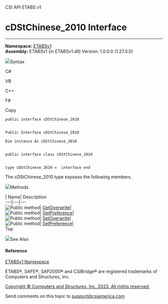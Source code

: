 ﻿

CSI API ETABS v1

# cDStChinese_2010 Interface  
  
---  
  
**Namespace:** [ETABSv1](2780f1b8-2033-5289-2298-1cdb2a7508d9.htm)  
**Assembly:** ETABSv1 (in ETABSv1.dll) Version: 1.0.0.0 (1.27.0.0)

![](../icons/SectionExpanded.png)Syntax

C#

VB

C++

F#

Copy

    
    
    public interface cDStChinese_2010
    
    
    Public Interface cDStChinese_2010
    
    Dim instance As cDStChinese_2010
    
    
    public interface class cDStChinese_2010
    
    
    type cDStChinese_2010 =  interface end

The cDStChinese_2010 type exposes the following members.

![](../icons/SectionExpanded.png)Methods

| Name| Description  
---|---|---  
![Public method](../icons/pubmethod.gif)|
[GetOverwrite](62e20d21-2148-6c83-3073-1b8bb3b2741b.htm)|  
![Public method](../icons/pubmethod.gif)|
[GetPreference](033e1246-bddc-7bdc-340d-1f35645e77a1.htm)|  
![Public method](../icons/pubmethod.gif)|
[SetOverwrite](89d0c9d4-47f5-762d-900e-187d721c4355.htm)|  
![Public method](../icons/pubmethod.gif)|
[SetPreference](01b8aba0-5652-d11f-6c60-b4df04135075.htm)|  
Top

![](../icons/SectionExpanded.png)See Also

#### Reference

[ETABSv1 Namespace](2780f1b8-2033-5289-2298-1cdb2a7508d9.htm)

ETABS®, SAFE®, SAP2000® and CSiBridge® are registered trademarks of Computers
and Structures, Inc.  

[Copyright © Computers and Structures, Inc. 2023. All rights
reserved.](http://www.csiamerica.com)

Send comments on this topic to
[support@csiamerica.com](mailto:support%40csiamerica.com?Subject=CSI%20API%20ETABS%20v1)

